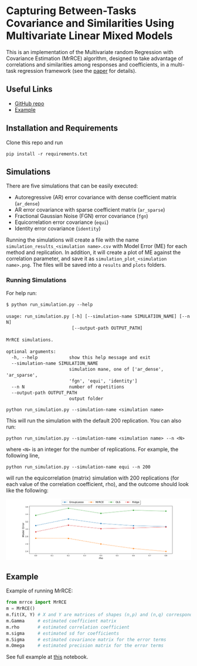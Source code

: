 # Capturing Between-Tasks Covariance and Similarities Using Multivariate Linear Mixed Models

This is an implementation of the Multivariate random Regression with Covariance Estimation (MrRCE) algorithm, 
designed to take advantage of correlations and similarities among responses and coefficients, in a multi-task regression framework
(see the [paper](https://arxiv.org/abs/1812.03662) for details).

## Useful Links

- [GitHub repo](https://github.com/AvivNavon/MrRCE)
- [Example](https://github.com/AvivNavon/MrRCE/blob/master/example.ipynb)

## Installation and Requirements

Clone this repo and run

```
pip install -r requirements.txt
```

## Simulations

There are five simulations that can be easily executed:

- Autoregressive (AR) error covariance with dense coefficient matrix (`ar_dense`)
- AR error covariance with sparse coefficient matrix (`ar_sparse`)
- Fractional Gaussian Noise (FGN) error covariance (`fgn`)
- Equicorrelation error covariance (`equi`)
- Identity error covariance (`identity`)

Running the simulations will create a file with the name `simulation_results_<simulation name>.csv` with Model Error (ME) for each method and replication.
In addition, it will create a plot of ME against the correlation parameter, and save it as `simulation_plot_<simulation name>.png`. The files will be saved into a `results` and `plots` folders.

### Running Simulations

For help run:

```
$ python run_simulation.py --help

usage: run_simulation.py [-h] [--simulation-name SIMULATION_NAME] [--n N]
                         [--output-path OUTPUT_PATH]

MrRCE simulations.

optional arguments:
  -h, --help            show this help message and exit
  --simulation-name SIMULATION_NAME
                        simulation mane, one of ['ar_dense', 'ar_sparse',
                        'fgn', 'equi', 'identity']
  --n N                 number of repetitions
  --output-path OUTPUT_PATH
                        output folder

```

```
python run_simulation.py --simulation-name <simulation name>
```

This will run the simulation <simulation name> with the default 200 replication. You can also run:

```
python run_simulation.py --simulation-name <simulation name> --n <N>
```
where `<N>` is an integer for the number of replications. For example, the following line,

```
python run_simulation.py --simulation-name equi --n 200
```
will run the equicorrelation (matrix) simulation with 200 replications (for each value of the correlation coefficient, rho), and the outcome should look like the following:

 <p align="center"> 
    <img src="https://github.com/AvivNavon/MrRCE/blob/master/plots/simulation_plot_ar_dense.png" width="700">
 </p>

## Example

Example of running MrRCE:

```python
from mrrce import MrRCE
m = MrRCE()
m.fit(X, Y) # X and Y are matrices of shapes (n,p) and (n,q) correspondingly
m.Gamma     # estimated coefficient matrix
m.rho       # estimated correlation coefficient
m.sigma     # estimated sd for coefficients
m.Sigma     # estimated covariance matrix for the error terms
m.Omega     # estimated precision matrix for the error terms
```

See full example at [this](https://github.com/AvivNavon/MrRCE/blob/master/example.ipynb) notebook.